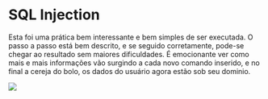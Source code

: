 <h1>SQL Injection</h1>
<p>
Esta foi uma prática bem interessante e bem simples de ser executada. O passo a passo está bem descrito, e se
seguido corretamente, pode-se chegar ao resultado sem maiores dificuldades. É emocionante ver como mais e mais
informações vão surgindo a cada novo comando inserido, e no final a cereja do bolo, os dados do usuário agora
estão sob seu dominio.
</p>

<img src="https://github.com/cavalcantteme/Seguranca20181/blob/master/Pratica_SQL_Injection/login.png"/>
